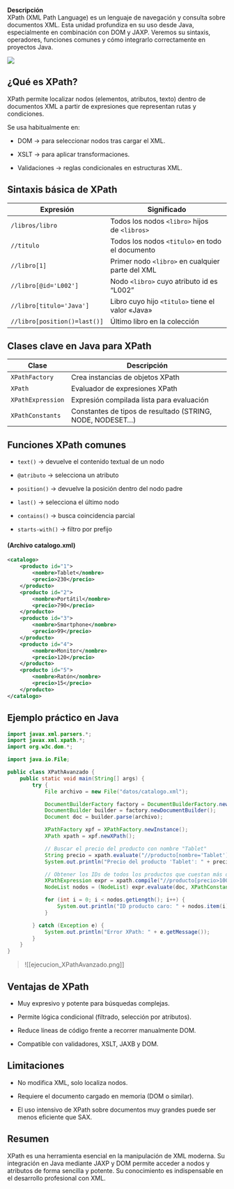 **Descripción**  
XPath (XML Path Language) es un lenguaje de navegación y consulta sobre documentos XML. Esta unidad profundiza en su uso desde Java, especialmente en combinación con DOM y JAXP. Veremos su sintaxis, operadores, funciones comunes y cómo integrarlo correctamente en proyectos Java.

![](mapa_mental_xpath.png)

## ¿Qué es XPath?

XPath permite localizar nodos (elementos, atributos, texto) dentro de documentos XML a partir de expresiones que representan rutas y condiciones.

Se usa habitualmente en:

- DOM → para seleccionar nodos tras cargar el XML.
    
- XSLT → para aplicar transformaciones.
    
- Validaciones → reglas condicionales en estructuras XML.

## Sintaxis básica de XPath

|Expresión|Significado|
|---|---|
|`/libros/libro`|Todos los nodos `<libro>` hijos de `<libros>`|
|`//titulo`|Todos los nodos `<titulo>` en todo el documento|
|`//libro[1]`|Primer nodo `<libro>` en cualquier parte del XML|
|`//libro[@id='L002']`|Nodo `<libro>` cuyo atributo id es “L002”|
|`//libro[titulo='Java']`|Libro cuyo hijo `<titulo>` tiene el valor «Java»|
|`//libro[position()=last()]`|Último libro en la colección|

## Clases clave en Java para XPath

|Clase|Descripción|
|---|---|
|`XPathFactory`|Crea instancias de objetos XPath|
|`XPath`|Evaluador de expresiones XPath|
|`XPathExpression`|Expresión compilada lista para evaluación|
|`XPathConstants`|Constantes de tipos de resultado (STRING, NODE, NODESET…)|

## Funciones XPath comunes

- `text()` → devuelve el contenido textual de un nodo
    
- `@atributo` → selecciona un atributo
    
- `position()` → devuelve la posición dentro del nodo padre
    
- `last()` → selecciona el último nodo
    
- `contains()` → busca coincidencia parcial
    
- `starts-with()` → filtro por prefijo


#### (Archivo catalogo.xml)

```xml
<catalogo>
    <producto id="1">
        <nombre>Tablet</nombre>
        <precio>230</precio>
    </producto>
    <producto id="2">
        <nombre>Portátil</nombre>
        <precio>790</precio>
    </producto>
    <producto id="3">
        <nombre>Smartphone</nombre>
        <precio>99</precio>
    </producto>
    <producto id="4">
        <nombre>Monitor</nombre>
        <precio>120</precio>
    </producto>
    <producto id="5">
        <nombre>Ratón</nombre>
        <precio>15</precio>
    </producto>
</catalogo>
```

## Ejemplo práctico en Java

```java
import javax.xml.parsers.*;
import javax.xml.xpath.*;
import org.w3c.dom.*;

import java.io.File;

public class XPathAvanzado {
    public static void main(String[] args) {
        try {
            File archivo = new File("datos/catalogo.xml");

            DocumentBuilderFactory factory = DocumentBuilderFactory.newInstance();
            DocumentBuilder builder = factory.newDocumentBuilder();
            Document doc = builder.parse(archivo);

            XPathFactory xpf = XPathFactory.newInstance();
            XPath xpath = xpf.newXPath();

            // Buscar el precio del producto con nombre "Tablet"
            String precio = xpath.evaluate("//producto[nombre='Tablet']/precio/text()", doc);
            System.out.println("Precio del producto 'Tablet': " + precio);

            // Obtener los IDs de todos los productos que cuestan más de 100
            XPathExpression expr = xpath.compile("//producto[precio>100]/@id");
            NodeList nodos = (NodeList) expr.evaluate(doc, XPathConstants.NODESET);

            for (int i = 0; i < nodos.getLength(); i++) {
                System.out.println("ID producto caro: " + nodos.item(i).getTextContent());
            }

        } catch (Exception e) {
            System.out.println("Error XPath: " + e.getMessage());
        }
    }
}
```

> ![[ejecucion_XPathAvanzado.png]]

## Ventajas de XPath

- Muy expresivo y potente para búsquedas complejas.
    
- Permite lógica condicional (filtrado, selección por atributos).
    
- Reduce líneas de código frente a recorrer manualmente DOM.
    
- Compatible con validadores, XSLT, JAXB y DOM.

## Limitaciones

- No modifica XML, solo localiza nodos.
    
- Requiere el documento cargado en memoria (DOM o similar).
    
- El uso intensivo de XPath sobre documentos muy grandes puede ser menos eficiente que SAX.

## Resumen

XPath es una herramienta esencial en la manipulación de XML moderna. Su integración en Java mediante JAXP y DOM permite acceder a nodos y atributos de forma sencilla y potente. Su conocimiento es indispensable en el desarrollo profesional con XML.
